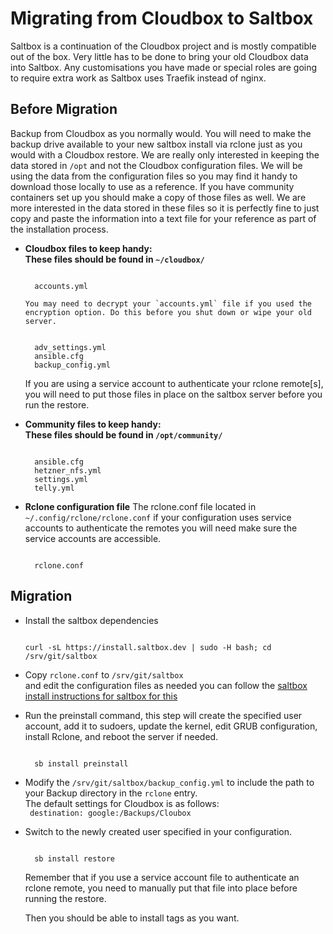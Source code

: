 # Migrating from Cloudbox to Saltbox

Saltbox is a continuation of the Cloudbox project and is mostly compatible out of the box. Very little has to be done to bring your old Cloudbox data into Saltbox. Any customisations you have made or special roles are going to require extra work as Saltbox uses Traefik instead of nginx.

## Before Migration

Backup from Cloudbox as you normally would. You will need to make the backup drive available to your new saltbox install via rclone just as you would with a Cloudbox restore. We are really only interested in keeping the data stored in `/opt` and not the Cloudbox configuration files. We will be using the data from the configuration files so you may find it handy to download those locally to use as a reference. If you have community containers set up you should make a copy of those files as well. We are more interested in the data stored in these files so it is perfectly fine to just copy and paste the information into a text file for your reference as part of the installation process.

-  **Cloudbox files to keep handy: <br />**
    **These files should be found in `~/cloudbox/`**

    ``` { .yaml }

      accounts.yml

    ```

       You may need to decrypt your `accounts.yml` file if you used the encryption option. Do this before you shut down or wipe your old server.

    ``` { .yaml }

      adv_settings.yml
      ansible.cfg
      backup_config.yml

    ```

    If you are using a service account to authenticate your rclone remote[s], you will need to put those files in place on the saltbox server before you run the restore.
    
- **Community files to keep handy: <br />**
  **These files should be found in `/opt/community/`**

    ``` { .yaml }

      ansible.cfg
      hetzner_nfs.yml
      settings.yml
      telly.yml

    ```

- **Rclone configuration file**
    The rclone.conf file located in `~/.config/rclone/rclone.conf` if your configuration uses service accounts to authenticate the remotes you will need make sure the service accounts are accessible. <br />

    ``` { .yaml }

      rclone.conf

    ```

## Migration

- Install the saltbox dependencies <br />

    ``` { .shell }

    curl -sL https://install.saltbox.dev | sudo -H bash; cd /srv/git/saltbox

    ```

- Copy `rclone.conf` to `/srv/git/saltbox` <Br/>
  and edit the configuration files as needed you can follow the [saltbox install instructions for saltbox for this](../../saltbox/install/install.md)<Br/>

- Run the preinstall command, this step will create the specified user account, add it to sudoers, update the kernel, edit GRUB configuration, install Rclone, and reboot the server if needed. <br />

    ``` { .shell }

      sb install preinstall

    ```
- Modify the `/srv/git/saltbox/backup_config.yml` to include the path to your Backup directory in the `rclone` entry.<br />
The default settings for Cloudbox is as follows: <br />
` destination: google:/Backups/Cloubox`
- Switch to the newly created user specified in your configuration. <br />

    ``` { .shell }

      sb install restore

    ```

    Remember that if you use a service account file to authenticate an rclone remote, you need to manually put that file into place before running the restore.
    
    Then you should be able to install tags as you want.
